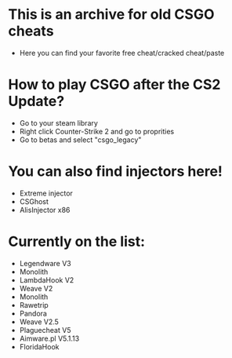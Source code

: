 # This is an archive for old CSGO cheats
- Here you can find your favorite free cheat/cracked cheat/paste
# How to play CSGO after the CS2 Update?
- Go to your steam library
- Right click Counter-Strike 2 and go to proprities
- Go to betas and select "csgo_legacy"
# You can also find injectors here!
- Extreme injector
- CSGhost
- AlisInjector x86
# Currently on the list:
- Legendware V3
- Monolith
- LambdaHook V2
- Weave V2
- Monolith
- Rawetrip
- Pandora
- Weave V2.5
- Plaguecheat V5
- Aimware.pl V5.1.13
- FloridaHook
